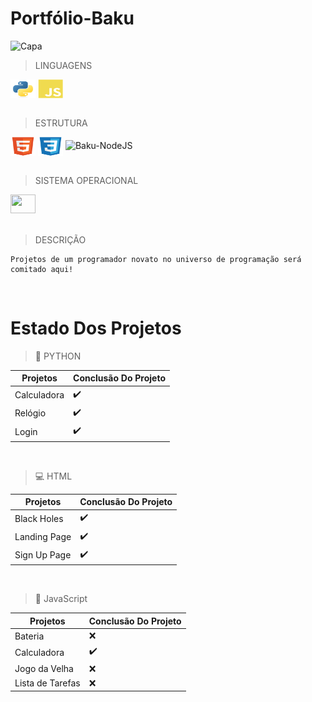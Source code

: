 # Portfólio-Baku
<div align="left">

![Capa](https://user-images.githubusercontent.com/103138773/182205660-e42b080b-4c26-4db0-9d3d-f327240d6a3b.png)

> LINGUAGENS
<div>
<img align="center" alt="Baku-Python" height="30" width="40" src="https://raw.githubusercontent.com/devicons/devicon/master/icons/python/python-original.svg">
<img align="center" alt="Baku-Js" height="30" width="40" src="https://raw.githubusercontent.com/devicons/devicon/master/icons/javascript/javascript-plain.svg">
</div>

<br>

> ESTRUTURA
<div>
<img align="center" alt="Baku-HTML" height="30" width="40" src="https://raw.githubusercontent.com/devicons/devicon/master/icons/html5/html5-original.svg">
<img align="center" alt="Baku-CSS" height="30" width="40" src="https://raw.githubusercontent.com/devicons/devicon/master/icons/css3/css3-original.svg">
<img aling="center" alt="Baku-NodeJS" height="30" width="40" src="https://cdn.jsdelivr.net/gh/devicons/devicon/icons/nodejs/nodejs-original.svg">
</div>

<br>

> SISTEMA OPERACIONAL
<div>
<img height="30" width="40" src="https://cdn.jsdelivr.net/gh/devicons/devicon/icons/windows8/windows8-original.svg" />
</div>

<br>

> DESCRIÇÃO
```
Projetos de um programador novato no universo de programação será comitado aqui! 
```
</div>

<br>

# Estado Dos Projetos
> 🐍 PYTHON

Projetos | Conclusão Do Projeto
--- | ---
Calculadora | ✔️
Relógio | ✔️
Login | ✔️

<br>

> 💻 HTML

Projetos | Conclusão Do Projeto
--- | ---
Black Holes | ✔️
Landing Page | ✔️
Sign Up Page | ✔️

<br>

> 📒 JavaScript

Projetos | Conclusão Do Projeto
--- | ---
Bateria | ❌
Calculadora | ✔️
Jogo da Velha | ❌
Lista de Tarefas | ❌
